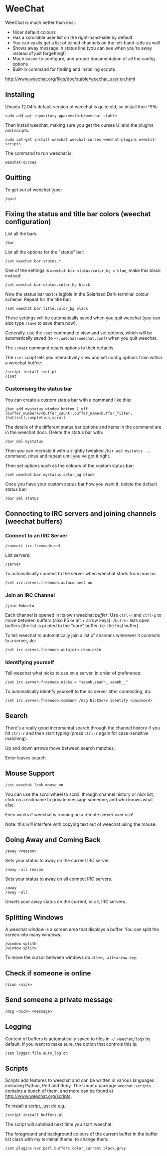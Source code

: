 WeeChat
=======

WeeChat is much better than irssi:

+ Nicer default colours 
+ Has a scrollable user list on the right-hand-side by default
+ You can easily get a list of joined channels on the left-hand-side as well
+ Shows away message in status line
  (you can see when you're away instead of just forgetting!)
+ Much easier to configure, and proper documentation of all the config options
+ Built-in command for finding and installing scripts


<http://www.weechat.org/files/doc/stable/weechat_user.en.html>


Installing
----------

Ubuntu 12.04's default version of weechat is quite old, so install their PPA:

    sudo add-apt-repository ppa:nesthib/weechat-stable

Then install weechat, making sure you get the curses UI and the plugins and
scripts:

    sudo apt-get install weechat weechat-curses weechat-plugins weechat-scripts

The command to run weechat is:

    weechat-curses


Quitting
--------

To get out of weechat type:

    /quit


Fixing the status and title bar colors (weechat configuration)
--------------------------------------------------------------

List all the bars:

    /bar

List all the options for the "status" bar:

    /set weechat.bar.status.*

One of the settings is `weechat.bar.status/color_bg = blue`, make this black
instead:

    /set weechat.bar.status.color_bg black

Now the status bar text is legible in the Solarized Dark terminal colour
scheme. Repeat for the title bar:

    /set weechat.bar.title.color_bg black

These settings will be automatically saved when you quit weechat (you can also
type `/save` to save them now).

Generally, use the `/set` command to view and set options, which will be
automatically saved (to `~/.weechat/weechat.conf`) when you quit weechat.

The `/unset` command resets options to their defaults.

The `iset` script lets you interactively view and set config options from
within a weechat buffee:

    /script install iset.pl
    /iset


### Customising the status bar

You can create a custom status bar with a command like this:

    /bar add mystatus window bottom 1 off [buffer_number+/+buffer_count],buffer_name+buffer_filter,[hotlist],completion,scroll

The details of the different status bar options and items in the command are in
the weechat docs. Delete the status bar with:

    /bar del mystatus

Then you can recreate it with a slightly tweaked `/bar add mystatus ...`
command, rinse and repeat until you've got it right.

Then set options such as the colours of the custom status bar:

    /set weechat.bar.mystatus.color_bg black

Once you have your custom status bar how you want it, delete the default status
bar:

    /bar del status


Connecting to IRC servers and joining channels (weechat buffers)
----------------------------------------------------------------

### Connect to an IRC Server

    /connect irc.freenode.net

List servers:

    /server

To automatically connect to the server when weechat starts from now on:

    /set irc.server.freenode.autoconnect on


### Join an IRC Channel

    /join #ubuntu

Each channel is opened in its own weechat _buffer_. Use `ctrl-n` and `ctrl-p`
to move between buffers (also F5 or alt + arrow keys). `/buffer` lists open
buffers (the list is printed to the "core" buffer, i.e. the first buffer).

To tell weechat to automatically join a list of channels whenever it connects
to a server, do:

    /set irc.server.freenode.autojoin ckan,okfn


### Identifying yourself

Tell weechat what nicks to use on a server, in order of preference:

    /set irc.server.freenode.nicks = "seanh,seanh_,seanh__"

To automatically identify yourself to the irc server after connecting, do:

    /set irc.server.freenode.command /msg NickServ identify <password>


Search
------

There's a really good incremental search through the channel history if you hit
`ctrl-r` and then start typing (press `ctrl-r` again for case-sensitive
matching).

Up and down arrows move between search matches.

Enter leaves search.


Mouse Support
-------------

    /set weechat.look.mouse on

You can use the scrollwheel to scroll through channel history or nick list,
click on a nickname to private message someone, and who knows what else.

Even works if weechat is running on a remote server over ssh!

Note: this _will_ interfere with copying text out of weechat using the mouse.


Going Away and Coming Back
--------------------------

    /away <reason>

Sets your status to away on the current IRC server.

    /away -all reason

Sets your status to away on all connect IRC servers.

    /away
    /away -all

Unsets your away status on the current, or all, IRC servers.


Splitting Windows
-----------------

A weechat _window_ is a screen area that displays a buffer. You can split the
screen into many windows.

    /window splith
    /window splitv

To move the cursor between windows do `alt+w, alt+arrow key`.


Check if someone is online
--------------------------

    /ison <nick>


Send someone a private message
------------------------------

    /msg <nick> <message>


Logging
-------

Content of buffers is automatically saved to files in `~/.weechat/logs` by
default. If you want to make sure, the option that controls this is:

    /set logger.file.auto_log on


Scripts
-------

Scripts add features to weechat and can be written in various languages
including Python, Perl and Ruby. The Ubuntu package `weechat-scripts` contains
a bunch of them, and more can be found at <http://www.weechat.org/scripts>.

To install a script, just do e.g.:

    /script install buffers.pl

The script will autoload next time you start weechat.

The foreground and background colours of the current buffer in the buffer list
clash with my terminal theme, to change them:

    /set plugins.var.perl.buffers.color_current black,gray

